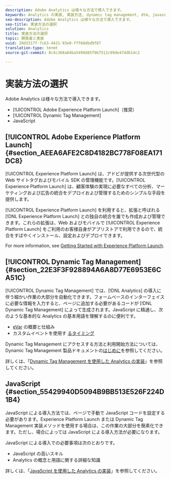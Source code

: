 ```yaml
---
description: Adobe Analytics は様々な方法で導入できます。
keywords: Analytics の実装, 実装方法, dynamic tag management, dtm, javascript
seo-description: Adobe Analytics は様々な方法で導入できます。
seo-title: 実装方法の選択
solution: Analytics
title: 実装方法の選択
topic: 開発者と実装
uuid: 20d3317f-7c63-4421-93e0-fff60dbd9f87
translation-type: tm+mt
source-git-commit: 8c4c368a84ba5499d85f0b7512c99de47ddb14c2

---
```



# 実装方法の選択

Adobe Analytics は様々な方法で導入できます。

* [!UICONTROL Adobe Experience Platform Launch]（推奨）
* [!UICONTROL Dynamic Tag Management]
* JavaScript

## [!UICONTROL Adobe Experience Platform Launch] {#section_AEEA6AFE2C8D4182BC778F08EA171DC8}

[!UICONTROL Experience Platform Launch] は、アドビが提供する次世代型の Web サイトタグおよびモバイル SDK の管理機能です。[!UICONTROL Experience Platform Launch] は、顧客体験の実現に必要なすべての分析、マーケティングおよび広告の統合をデプロイおよび管理するためのシンプルな手段を提供します。

[!UICONTROL Experience Platform Launch] を利用すると、拡張と呼ばれる [!DNL Experience Platform Launch] との独自の統合を誰でも作成および管理できます。これらの拡張は、Web およびモバイルで [!UICONTROL Experience Platform Launch] をご利用のお客様自身がアプリストアで利用できるので、統合をすばやくインストール、設定およびデプロイできます。

For more information, see [Getting Started with Experience Platform Launch](https://docs.adobelaunch.com/getting-started).

## [!UICONTROL Dynamic Tag Management] {#section_22E3F3F928894A6A8D77E6953E6CA51C}

[!UICONTROL Dynamic Tag Management] では、[!DNL Analytics] の導入に伴う細かい作業の大部分を自動化できます。フォームベースのインターフェイスに必要な情報を入力すると、ページに追加する必要があるコードが [!DNL Dynamic Tag Management] によって生成されます。JavaScript に精通し、次のような基本的な Analytics の基本用語を理解するのに便利です。

* [eVar](https://marketing.adobe.com/resources/help/en_US/reference/conversion_var_admin.html) の概要と仕組み
* カスタムイベントを使用す [るタイミング](/help/implement/analytics-terminology-basics/c-props-evars/event-custom.md)

Dynamic Tag Management にアクセスする方法と利用開始方法については、Dynamic Tag Management 製品ドキュメントの[はじめに](https://marketing.adobe.com/resources/help/en_US/dtm/get_started.html)を参照してください。

詳しくは、「[Dynamic Tag Management を使用した Analytics の実装](/help/implement/c-implement-with-dtm/dtm-implementation-overview.md)」を参照してください。

## JavaScript {#section_55429940D5094B9BB513E526F224D1B4}

JavaScript による導入方法では、ページで手動で JavaScript コードを設定する必要があります。Experience Platform Launch または Dynamic Tag Management 実装メソッドを使用する場合は、この作業の大部分を簡素化できます。ただし、場合によっては JavaScript による導入方法が必要になります。

JavaScript による導入での必要事項は次のとおりです。

* JavaScript の高いスキル
* Analytics の概念と用語に関する詳細な知識

詳しくは、「[JavaScript を使用した Analytics の実装](/help/implement/js-implementation/javascript-implementation-overview.md)」を参照してください。
